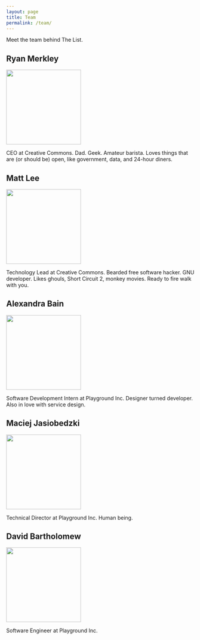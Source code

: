 ```yaml
---
layout: page
title: Team
permalink: /team/
---
```


Meet the team behind The List.

## Ryan Merkley

<img class="float-left" width="200" src="/img/ryan.jpg" />

CEO at Creative Commons. Dad. Geek. Amateur
barista. Loves things that are (or should be) open, like government,
data, and 24-hour diners.

## Matt Lee

<img class="float-left" width="200" src="/img/mattl.jpg" />

Technology Lead at Creative Commons. Bearded free software hacker. GNU developer. Likes ghouls, Short Circuit 2, monkey movies. Ready to fire walk with you.

## Alexandra Bain

<img class="float-left" width="200" src="/img/alex.jpg" />

Software Development Intern at Playground Inc. Designer turned developer. Also in love with service design.

## Maciej Jasiobedzki

<img class="float-left" width="200" src="/img/maciej.jpg" />

Technical Director at Playground Inc. Human being.

## David Bartholomew

<img class="float-left" width="200" src="/img/david.jpg" />

Software Engineer at Playground Inc.

